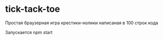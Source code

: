 # tick-tack-toe
Простая браузерная игра крестики-нолики написаная в 100 строк кода

Запускается npm start
